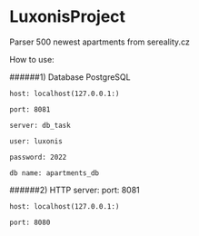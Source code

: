 # LuxonisProject
Parser 500 newest apartments from sereality.cz

How to use:

######1) Database PostgreSQL

    host: localhost(127.0.0.1:)
    
    port: 8081
    
    server: db_task
    
    user: luxonis
    
    password: 2022
    
    db name: apartments_db
    
    
    
######2) HTTP server:  port: 8081

    host: localhost(127.0.0.1:)
    
    port: 8080
